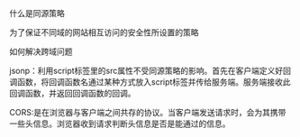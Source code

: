 什么是同源策略

为了保证不同域的网站相互访问的安全性所设置的策略

如何解决跨域问题

jsonp：利用script标签里的src属性不受同源策略的影响。首先在客户端定义好回调函数，将回调函数名通过某种方式放入script标签并传给服务端。服务端接收此回调函数，并返回回调函数的回调。

CORS:是在浏览器与客户端之间共存的协议。当客户端发送请求时，会为其携带一些头信息。浏览器收到请求判断头信息是否是能通过的信息。

